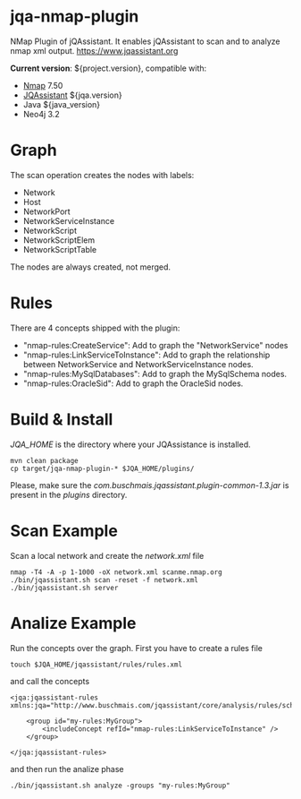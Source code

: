 # jqa-nmap-plugin
NMap Plugin of jQAssistant. It enables jQAssistant to scan and to analyze nmap xml output. https://www.jqassistant.org

**Current version**: ${project.version}, compatible with:
- [Nmap](https://nmap.org/) 7.50
- [JQAssistant](https://www.jqassistant.org) ${jqa.version}
- Java ${java_version}
- Neo4j 3.2
                  
# Graph
The scan operation creates the nodes with labels: 
- Network
- Host
- NetworkPort
- NetworkServiceInstance
- NetworkScript
- NetworkScriptElem
- NetworkScriptTable

The nodes are always created, not merged.

# Rules
There are 4 concepts shipped with the plugin:
- "nmap-rules:CreateService": Add to graph the "NetworkService" nodes
- "nmap-rules:LinkServiceToInstance": Add to graph the relationship between NetworkService and NetworkServiceInstance nodes.
- "nmap-rules:MySqlDatabases": Add to graph the MySqlSchema nodes.
- "nmap-rules:OracleSid": Add to graph the OracleSid nodes.

# Build & Install
*JQA_HOME* is the directory where your JQAssistance is installed.
```
mvn clean package
cp target/jqa-nmap-plugin-* $JQA_HOME/plugins/
```
Please, make sure the *com.buschmais.jqassistant.plugin-common-1.3.jar* is present in the *plugins* directory.

# Scan Example
Scan a local network and create the *network.xml* file
```
nmap -T4 -A -p 1-1000 -oX network.xml scanme.nmap.org
./bin/jqassistant.sh scan -reset -f network.xml
./bin/jqassistant.sh server
```
# Analize Example
Run the concepts over the graph. First you have to create a rules file
```
touch $JQA_HOME/jqassistant/rules/rules.xml
```
and call the concepts 
```
<jqa:jqassistant-rules xmlns:jqa="http://www.buschmais.com/jqassistant/core/analysis/rules/schema/v1.1">

    <group id="my-rules:MyGroup">
        <includeConcept refId="nmap-rules:LinkServiceToInstance" />
    </group>

</jqa:jqassistant-rules>
```
and then run the analize phase
```
./bin/jqassistant.sh analyze -groups "my-rules:MyGroup"
```
